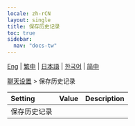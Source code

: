 ```yaml
---
locale: zh-rCN
layout: single
title: 保存历史记录
toc: true
sidebar:
  nav: "docs-tw"
---
```

[Eng](/dancexr/menu/2025.4/chat/save_history) | [繁中](/tw/dancexr/menu/2025.4/chat/save_history) | [日本語](/jp/dancexr/menu/2025.4/chat/save_history) | [한국어](/kr/dancexr/menu/2025.4/chat/save_history) | [简中](/zh/dancexr/menu/2025.4/chat/save_history)

[聊天设置](../menu#聊天设置) > 保存历史记录



| Setting | Value | Description |
| :--- | --- | :--- |
| 保存历史记录 || 
